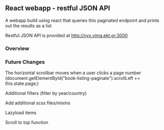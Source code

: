 ## React webapp - restful JSON API

A webapp build using react that queries this paginated endpoint and prints out the results as a list

Restful JSON API is provided at http://nyx.vima.ekt.gr:3000

### Overview



### Future Changes
The horizontal scrollbar moves when a user clicks a page number (document.getElementById("book-listing-paginate").scrollLeft += this.state.page;)

Additional filters (filter by year/country)

Add additional scss files/mixins

Lazyload items

Scroll to top function


